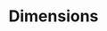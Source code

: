 ---
layout: default
bigquery: https://console.cloud.google.com/bigquery?p=covid-19-dimensions-ai&page=table&d=data&t=publications
contributors: Digital Science, https://www.digital-science.com/
cost: Free for personal, non-commercial use.
description: Dimensions contains more than 100 million publications, ranging from
  articles published in scholarly journals, books and book chapters, to preprints
  and conference proceedings. All publications are contextualized with linked data
  sets, funding, publications, patents, clinical trials, and policy documents. You
  can also view associated categories, funders, institutions, and researcher profiles.
documentation: https://docs.dimensions.ai/bigquery/index.html
last_edit: 04/07/2022, 16:37:09
location: https://www.dimensions.ai/products/free/
maintained_by: Digital Science, https://www.digital-science.com/
schema_fields:
- expiration_date
- open_access_categories
- application_number
- journal_lists
- publication_ids
- concepts
- category_uoa
- inventor_names
- funding_cad
- filing_status
- repository_name
- isbn
- volume
- original_abstract
- book_series_title
- mesh_terms
- labels
- eisbn
- license
- funding_jpy
- family_count
- expiration_year
- citations_count
- organisation_details
- subtitles
- brief_title
- current_assignee_countries
- investigators
- name
- interventions
- date_imported_gbq
- funder_org_cities
- original_assignee
- citations
- type
- priority_year
- cited_by_ids
- family_id
- reference_ids
- supporting_grant_ids
- researcher_ids
- research_org_state_codes
- patent_ids
- start_year
- category_rcdc
- resulting_publication_ids
- categories
- category_icrp_cso
- kind
- granted_date
- acknowledgements
- external_ids
- funder_countries
- resulting_publication_doi
- associated_grant_ids
- end_date
- editors
- created_date
- funding_currency
- authors
- legal_status
- funding_aud
- acronyms
- original_assignee_countries
- associated_publication_id
- date_inserted
- id
- description
- funder_org_state_codes
- ipcr
- jurisdiction
- source_id
- issue
- clinical_trial_ids
- date_online
- date_modified
- funder_org
- current_assignee_orgs
- research_org_city_names
- funding_chf
- cpc
- original_title
- category_hrcs_hc
- gender
- links
- funding_cny
- linkout
- publication_date
- acronym
- established
- metrics
- end_year
- altmetrics
- associated_publication_pmid
- funding_usd
- status
- category_for
- funding_gbp
- publication_year
- funder_orgs
- funding_amount
- pmid
- current_assignee
- mesh_headings
- book_title
- category_sdg
- pages
- research_orgs
- repository_id
- wikipedia_url
- publisher
- relationships
- funding_details
- research_org_cities
- email_address
- embargo_date
- date_print
- category_hrcs_rac
- research_org_state_names
- citation_string
- research_org_countries
- associated_publication_doi
- grant_number
- category_icrp_ct
- filing_year
- associated_publication_arxiv_id
- assignee_countries
- journal
- parent_id
- category_bra
- funding_nzd
- assignee_orgs
- funding_eur
- active_years
- abstract
- filing_date
- repository_url
- title
- date
- start_date
- original_assignee_orgs
- registry
- proceedings_title
- granted_year
- conference
- funder_org_acronyms
- doi
- family_members_ids
- address
- conditions
- phase
- funder_org_countries
- types
- open_access_categories_v2
- priority_date
- arxiv_id
- language
- legal_events
- research_org_country_names
- foa_number
- category_hra
- aliases
- date_normal
- pmcid
- year
shortname: dimensions
tags:
- scholarly literature
- patents
- funding
- clinical trials
- academic profiles
terms_of_use: 'Use of both the Dimensions COVID-19 dataset and full Dimensions dataset
  are subject to the Dimensions Terms of use: https://www.dimensions.ai/policies-terms-legal '
title: Dimensions
uuid: dcff88bd-fe6b-4fdb-8159-809bf9d7bc1c
---